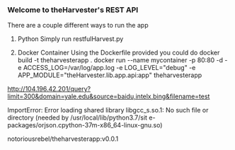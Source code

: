 ### Welcome to theHarvester's REST API

There are a couple different ways to run the app

1. Python 
	Simply run restfulHarvest.py 
	
2. Docker Container
	Using the Dockerfile provided you could do
	docker build -t theharvesterapp .
	docker run --name mycontainer -p 80:80 -d -e ACCESS_LOG=/var/log/app.log -e LOG_LEVEL="debug" -e APP_MODULE="theHarvester.lib.app.api:app" theharvesterapp 


http://104.196.42.201/query?limit=300&domain=yale.edu&source=baidu,intelx,bing&filename=test

ImportError: Error loading shared library libgcc_s.so.1: No such file or directory (needed by /usr/local/lib/python3.7/sit
e-packages/orjson.cpython-37m-x86_64-linux-gnu.so)

notoriousrebel/theharvesterapp:v0.0.1
